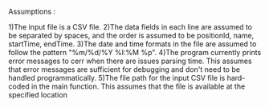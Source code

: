 Assumptions :

1)The input file is a CSV file.
2)The data fields in each line are assumed to be separated by spaces,
and the order is assumed to be positionId, name, startTime, endTime.
3)The date and time formats in the file are assumed to follow the pattern "%m/%d/%Y %I:%M %p".
4)The program currently prints error messages to cerr when there are issues parsing time.
This assumes that error messages are sufficient for debugging and don't need to be handled programmatically.
5)The file path for the input CSV file is hard-coded in the main function. 
This assumes that the file is available at the specified location
